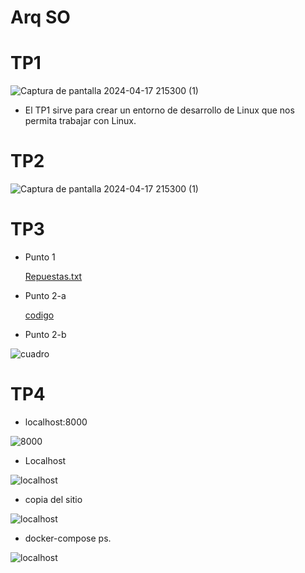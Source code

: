 #  Arq SO

     
# TP1
![Captura de pantalla 2024-04-17 215300 (1)](https://github.com/M2ri7/ASO2024TPs/blob/d11a60a2e9c6d29536d0cc0d130372f4df7718cb/TP1/331394890-23ee1416-d54c-4592-a1eb-76f46ca2a79d.png)

* El TP1 sirve para crear un entorno de desarrollo de Linux que nos permita trabajar con Linux.


# TP2

![Captura de pantalla 2024-04-17 215300 (1)](https://github.com/M2ri7/ASO2024TP/assets/167377199/8c269fe5-8726-47b3-adb2-55a34a34797f)



# TP3

* Punto 1

     [Repuestas.txt](https://github.com/M2ri7/ASO2024TPs/blob/main/TP3/respuestas.txt)

* Punto 2-a

     [codigo](https://github.com/M2ri7/ASO2024TPs/blob/main/TP3/con_race_condition.c)

* Punto 2-b

![cuadro](https://github.com/M2ri7/ASO2024TPs/blob/main/TP3/cuadro.jpeg)
  




# TP4

* localhost:8000
  
  
![8000](https://github.com/M2ri7/ASO2024TPs/blob/main/TP4/1.png)


* Localhost

![localhost](https://github.com/M2ri7/ASO2024TPs/blob/main/TP4/4.png?raw=true)

* copia del sitio 


![localhost](https://github.com/M2ri7/ASO2024TPs/blob/main/TP4/2.png)


* docker-compose ps.


![localhost](https://github.com/M2ri7/ASO2024TPs/blob/main/TP4/5.png)

